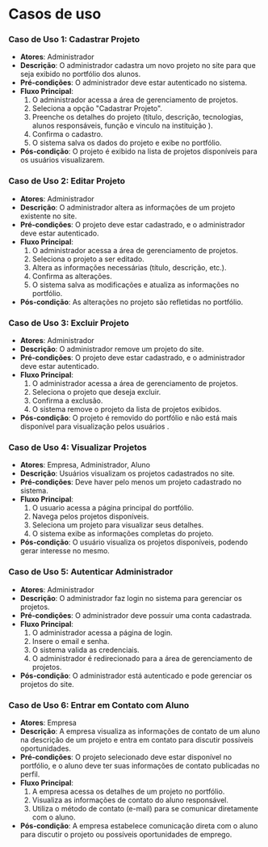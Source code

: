 # Casos de uso 


### Caso de Uso 1: Cadastrar Projeto
* **Atores**: Administrador
* **Descrição**: O administrador cadastra um novo projeto no site para que seja exibido no portfólio dos alunos.
* **Pré-condições**: O administrador deve estar autenticado no sistema.
* **Fluxo Principal**:
    1. O administrador acessa a área de gerenciamento de projetos.
    2. Seleciona a opção "Cadastrar Projeto".
    3. Preenche os detalhes do projeto (título, descrição, tecnologias, alunos responsáveis, função e vinculo na instituição ).
    4. Confirma o cadastro.
    5. O sistema salva os dados do projeto e exibe no portfólio.
* **Pós-condição**: O projeto é exibido na lista de projetos disponíveis para os usuários visualizarem.

### Caso de Uso 2: Editar Projeto
* **Atores**: Administrador
* **Descrição**: O administrador altera as informações de um projeto existente no site.
* **Pré-condições**: O projeto deve estar cadastrado, e o administrador deve estar autenticado.
* **Fluxo Principal**:
    1. O administrador acessa a área de gerenciamento de projetos.
    2. Seleciona o projeto a ser editado.
    3. Altera as informações necessárias (título, descrição, etc.).
    4. Confirma as alterações.
    5. O sistema salva as modificações e atualiza as informações no portfólio.
* **Pós-condição**: As alterações no projeto são refletidas no portfólio.

### Caso de Uso 3: Excluir Projeto
* **Atores**: Administrador
* **Descrição**: O administrador remove um projeto do site.
* **Pré-condições**: O projeto deve estar cadastrado, e o administrador deve estar autenticado.
* **Fluxo Principal**:
    1. O administrador acessa a área de gerenciamento de projetos.
    2. Seleciona o projeto que deseja excluir.
    3. Confirma a exclusão.
    4. O sistema remove o projeto da lista de projetos exibidos.
* **Pós-condição**: O projeto é removido do portfólio e não está mais disponível para visualização pelos usuários .

### Caso de Uso 4: Visualizar Projetos
* **Atores**: Empresa, Administrador, Aluno
* **Descrição**: Usuários visualizam os projetos cadastrados no site.
* **Pré-condições**: Deve haver pelo menos um projeto cadastrado no sistema.
* **Fluxo Principal**:
    1. O usuario acessa a página principal do portfólio.
    2. Navega pelos projetos disponíveis.
    3. Seleciona um projeto para visualizar seus detalhes.
    4. O sistema exibe as informações completas do projeto.
* **Pós-condição**: O usuário visualiza os projetos disponíveis, podendo gerar interesse no mesmo.

### Caso de Uso 5: Autenticar Administrador
* **Atores**: Administrador
* **Descrição**: O administrador faz login no sistema para gerenciar os projetos.
* **Pré-condições**: O administrador deve possuir uma conta cadastrada.
* **Fluxo Principal**:
    1. O administrador acessa a página de login.
    2. Insere o email e senha.
    3. O sistema valida as credenciais.
    4. O administrador é redirecionado para a área de gerenciamento de projetos.
* **Pós-condição**: O administrador está autenticado e pode gerenciar os projetos do site.


### Caso de Uso 6: Entrar em Contato com Aluno
* **Atores**: Empresa
* **Descrição**: A empresa visualiza as informações de contato de um aluno na descrição de um projeto e entra em contato para discutir possíveis oportunidades.
* **Pré-condições**: O projeto selecionado deve estar disponível no portfólio, e o aluno deve ter suas informações de contato publicadas no perfil.
* **Fluxo Principal**:
    1. A empresa acessa os detalhes de um projeto no portfólio.
    2. Visualiza as informações de contato do aluno responsável.
    3. Utiliza o método de contato (e-mail) para se comunicar diretamente com o aluno.
* **Pós-condição**: A empresa estabelece comunicação direta com o aluno para discutir o projeto ou possíveis oportunidades de emprego.
